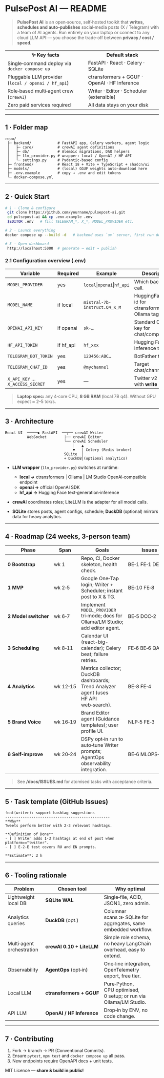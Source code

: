 # PulsePost AI — README

> **PulsePost AI** is an open‑source, self‑hosted toolkit that **writes, schedules and auto‑publishes** social‑media posts (X / Telegram) with a team of AI agents. Run entirely on your laptop or connect to any cloud LLM API — you choose the trade‑off between **privacy / cost / speed**.

<table>
<tr><th>✨ Key facts</th><th>Default stack</th></tr>
<tr><td>Single‑command deploy via <code>docker compose up</code></td><td>FastAPI · React · Celery · SQLite</td></tr>
<tr><td>Pluggable LLM provider (<code>local / openai / hf_api</code>)</td><td>ctransformers + GGUF · OpenAI · HF Inference</td></tr>
<tr><td>Role‑based multi‑agent crew (<code>crewAI</code>)</td><td>Writer · Editor · Scheduler (extensible)</td></tr>
<tr><td>Zero paid services required</td><td>All data stays on your disk</td></tr>
</table>

---

## 1 · Folder map

```
repo/
 ├─ backend/            # FastAPI app, Celery workers, agent logic
 │   ├─ core/           # crewAI agent definitions
 │   ├─ db/             # Alembic migrations, DAO helpers
 │   ├─ llm_provider.py # wrapper: local / OpenAI / HF API
 │   └─ settings.py     # Pydantic‑based config
 ├─ frontend/           # React 18 + Vite + TypeScript + shadcn/ui
 ├─ models/             # (local) GGUF weights auto‑download here
 ├─ .env.example        # copy → .env and edit tokens
 └─ docker-compose.yml
```

---

## 2 · Quick Start

```bash
# 1 · Clone & configure
 git clone https://github.com/yourname/pulsepost-ai.git
 cd pulsepost-ai && cp .env.example .env
 $EDITOR .env   # fill TELEGRAM_*, X_*, MODEL_PROVIDER etc.

# 2 · Launch everything
docker compose up --build -d   # backend uses `uv` server, first run downloads weights

# 3 · Open dashboard
 http://localhost:5000  # generate → edit → publish
```

### 2.1 Configuration overview (.env)

| Variable                        | Required   | Example                      | Description                                          |
| ------------------------------- | ---------- | ---------------------------- | ---------------------------------------------------- |
| `MODEL_PROVIDER`                | yes        | `local`\|`openai`\|`hf_api`  | Which backend to call.                               |
| `MODEL_NAME`                    | if local   | `mistral-7b-instruct.Q4_K_M` | HuggingFace/gguf id for ctransformers or Ollama tag. |
| `OPENAI_API_KEY`                | if openai  | `sk‑…`                       | Standard OpenAI key for chat/completions.            |
| `HF_API_TOKEN`                  | if hf\_api | `hf_xxx`                     | Hugging Face Inference token.                        |
| `TELEGRAM_BOT_TOKEN`            | yes        | `123456:ABC…`                | BotFather token.                                     |
| `TELEGRAM_CHAT_ID`              | yes        | `@mychannel`                 | Target chat/channel.                                 |
| `X_API_KEY` … `X_ACCESS_SECRET` | yes        | —                            | Twitter v2 keys with **write** perm.                 |

> **Laptop spec:** any 4‑core CPU, **8 GB RAM** (local 7B q4). Without GPU expect ≈ 2–5 tok/s.

---

## 3 · Architecture

```
React UI  ─────▶ FastAPI  ──┬── crewAI Writer
          WebSocket        ├── crewAI Editor
                           └── crewAI Scheduler
                               │   ▲
                               ▼   │ Celery (Redis broker)
                           SQLite  │
                           + DuckDB│(optional analytics)
```

* **LLM wrapper** (`llm_provider.py`) switches at runtime:

  * **local →** ctransformers  |  Ollama  |  LM Studio OpenAI‑compatible endpoint
  * **openai →** official OpenAI SDK
  * **hf\_api →** Hugging Face text‑generation‑inference
* **crewAI** coordinates roles; LiteLLM is the adapter for all model calls.
* **SQLite** stores posts, agent configs, schedule; **DuckDB** (optional) mirrors data for heavy analytics.

---

## 4 · Roadmap (24 weeks, 3‑person team)

| Phase                | Span     | Goals                                                                                | Issues (#)          |
| -------------------- | -------- | ------------------------------------------------------------------------------------ | ------------------- |
| **0 Bootstrap**      | wk 1     | Repo, CI, Docker skeleton, health check.                                             | BE‑1 FE‑1 DEV‑OPS‑1 |
| **1 MVP**            | wk 2‑5   | Google One‑Tap login; Writer + Scheduler; instant post to X & TG.                    | BE‑10 FE‑8          |
| **2 Model switcher** | wk 6‑7   | Implement `MODEL_PROVIDER` tri‑mode; docs for Ollama/LM Studio; add editor agent.    | BE‑5 DOC‑2          |
| **3 Scheduling**     | wk 8‑11  | Calendar UI (react-big-calendar); Celery beat; failure retries.                      | FE‑6 BE‑6 QA‑2      |
| **4 Analytics**      | wk 12‑15 | Metrics collector; DuckDB dashboards; Trend Analyzer agent (uses HF API web‑search). | BE‑8 FE‑4           |
| **5 Brand Voice**    | wk 16‑19 | Brand Editor agent (Guidance templates); user profile UI.                            | NLP‑5 FE‑3          |
| **6 Self‑improve**   | wk 20‑24 | DSPy opt‑in run to auto‑tune Writer prompts; AgentOps observability integration.     | BE‑6 MLOPS‑4        |

> See **/docs/ISSUES.md** for atomised tasks with acceptance criteria.

---

## 5 · Task template (GitHub Issues)

```text
feat(writer): support hashtag suggestions
------------------------------------------------
**Why**
Tweets perform better with 2‑3 relevant hashtags.

**Definition of Done**
- [ ] Writer adds 1‑3 hashtags at end of post when platform=="twitter".
- [ ] E‑2‑E test covers RU and EN prompts.

**Estimate**: 3 h
```

---

## 6 · Tooling rationale

| Problem                   | Chosen tool               | Why optimal                                                       |
| ------------------------- | ------------------------- | ----------------------------------------------------------------- |
| Lightweight local DB      | **SQLite WAL**            | Single‑file, ACID, JSON1, zero admin.                             |
| Analytics queries         | **DuckDB** (opt.)         | Columnar scans ≫ SQLite for aggregates, same embedded workflow.   |
| Multi‑agent orchestration | **crewAI 0.10 + LiteLLM** | Simple role schema, no heavy LangChain overhead, easy to extend.  |
| Observability             | **AgentOps** (opt‑in)     | One‑line integration, OpenTelemetry export, free tier.            |
| Local LLM                 | **ctransformers + GGUF**  | Pure‑Python, CPU optimised, 0 setup; or run via Ollama/LM Studio. |
| API LLM                   | **OpenAI / HF Inference** | Drop‑in by ENV, no code change.                                   |

---

## 7 · Contributing

1. Fork → branch → PR (Conventional Commits).
2. Ensure `pytest`, `npm test` and `docker compose up` all pass.
3. New endpoints require OpenAPI docs + unit tests.

MIT Licence — **share & build in public!**

